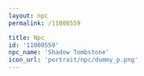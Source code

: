 ```yaml
---
layout: npc
permalink: /11000559

title: Npc
id: '11000559'
npc_name: 'Shadow Tombstone'
icon_url: 'portrait/npc/dummy_p.png'
---
```

